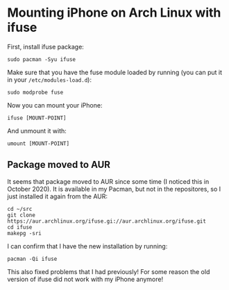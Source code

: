 # Mounting iPhone on Arch Linux with ifuse

First, install ifuse package:
```
sudo pacman -Syu ifuse
```

Make sure that you have the fuse module loaded by running (you can put it in your `/etc/modules-load.d`):
```
sudo modprobe fuse
```

Now you can mount your iPhone:
```
ifuse [MOUNT-POINT]
```

And unmount it with:
```
umount [MOUNT-POINT]
```

## Package moved to AUR

It seems that package moved to AUR since some time (I noticed this in October 2020). It is available in my Pacman, but not in the repositores, so I just installed it again from the AUR:
```
cd ~/src
git clone https://aur.archlinux.org/ifuse.gi://aur.archlinux.org/ifuse.git
cd ifuse
makepg -sri
```

I can confirm that I have the new installation by running:
```
pacman -Qi ifuse
```

This also fixed problems that I had previously! For some reason the old version of ifuse did not work with my iPhone anymore!

